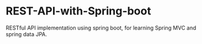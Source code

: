 # REST-API-with-Spring-boot #

RESTful API implementation using spring boot, for learning Spring MVC and spring data JPA.
